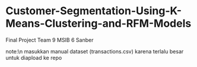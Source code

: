 # Customer-Segmentation-Using-K-Means-Clustering-and-RFM-Models
Final Project Team 9 MSIB 6 Sanber 

note:\n
masukkan manual dataset (transactions.csv) karena terlalu besar untuk diapload ke repo 
